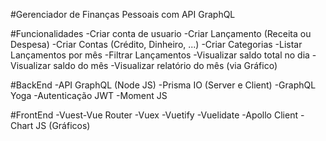 #Gerenciador de Finanças Pessoais com API GraphQL

#Funcionalidades
-Criar conta de usuario
-Criar Lançamento (Receita ou Despesa)
-Criar Contas (Crédito, Dinheiro, ...)
-Criar Categorias
-Listar Lançamentos por mês
-Filtrar Lançamentos
-Visualizar saldo total no dia
-Visualizar saldo do mês
-Visualizar relatório do mês (via Gráfico)

#BackEnd
-API GraphQL (Node JS)
-Prisma IO (Server e Client)
-GraphQL Yoga
-Autenticação JWT
-Moment JS

#FrontEnd
-Vuest-Vue Router
-Vuex
-Vuetify
-Vuelidate
-Apollo Client
-Chart JS (Gráficos)
